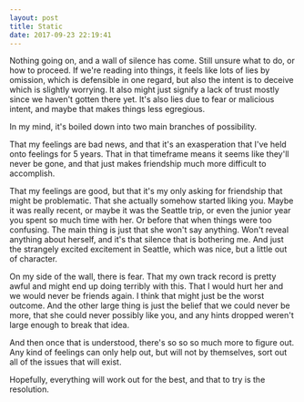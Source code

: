 ```yaml
---
layout: post
title: Static
date: 2017-09-23 22:19:41
---
```


Nothing going on, and a wall of silence has come. 
Still unsure what to do, or how to proceed. 
If we're reading into things, it feels like lots of lies by omission, which is defensible in one regard, but also the intent is to deceive which is slightly worrying.
It also might just signify a lack of trust mostly since we haven't gotten there yet. 
It's also lies due to fear or malicious intent, and maybe that makes things less egregious. 

In my mind, it's boiled down into two main branches of possibility. 

That my feelings are bad news, and that it's an exasperation that I've held onto feelings for 5 years. That in that timeframe means it seems like they'll never be gone, and that just makes friendship much more difficult to accomplish.

That my feelings are good, but that it's my only asking for friendship that might be problematic. That she actually somehow started liking you. Maybe it was really recent, or maybe it was the Seattle trip, or even the junior year you spent so much time with her. Or before that when things were too confusing. The main thing is just that she won't say anything. Won't reveal anything about herself, and it's that silence that is bothering me. And just the strangely excited excitement in Seattle, which was nice, but a little out of character. 

On my side of the wall, there is fear. That my own track record is pretty awful and might end up doing terribly with this. That I would hurt her and we would never be friends again. I think that might just be the worst outcome. And the other large thing is just the belief that we could never be more, that she could never possibly like you, and any hints dropped weren't large enough to break that idea. 

And then once that is understood, there's so so so much more to figure out. Any kind of feelings can only help out, but will not by themselves, sort out all of the issues that will exist. 

Hopefully, everything will work out for the best, and that to try is the resolution. 
